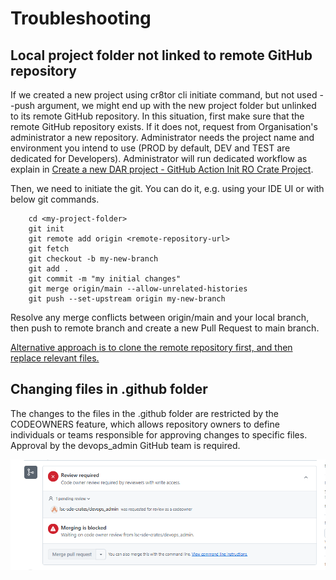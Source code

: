 # Troubleshooting

## Local project folder not linked to remote GitHub repository

If we created a new project using cr8tor cli initiate command, but not used --push argument, we might end up with the new project folder but unlinked to its remote GitHub repository.
In this situation, first make sure that the remote GitHub repository exists. If it does not, request from Organisation's  administrator a new repository. Administrator needs the project name and environment you intend to use (PROD by default, DEV and TEST are dedicated for Developers). Administrator will run dedicated workflow as explain in [Create a new DAR project - GitHub Action Init RO Crate Project](create-new-dar-project.md#github-action-init-ro-crate-project).

Then, we need to initiate the git. You can do it, e.g. using your IDE UI or with below git commands.

```text
    cd <my-project-folder>
    git init
    git remote add origin <remote-repository-url>
    git fetch
    git checkout -b my-new-branch
    git add .
    git commit -m "my initial changes"
    git merge origin/main --allow-unrelated-histories
    git push --set-upstream origin my-new-branch
```

Resolve any merge conflicts between origin/main and your local branch, then push to remote branch and create a new Pull Request to main  branch.

<u>Alternative approach is to clone the remote repository first, and then replace relevant files.</u>

## Changing files in .github folder

The changes to the files in the .github folder are restricted by the CODEOWNERS feature, which allows repository owners to define individuals or teams responsible for approving changes to specific files. Approval by the devops_admin GitHub team is required.

![alt text](./../assets/screenshots/project_pull_request_codeowners_review_required.png)
